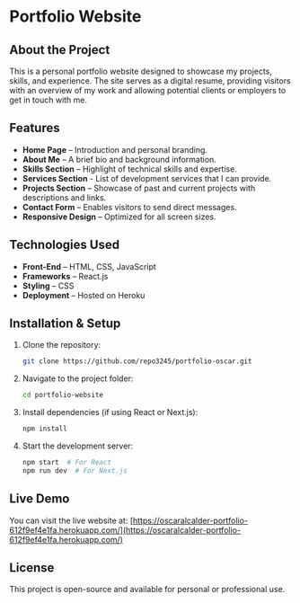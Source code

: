 # Portfolio Website

## About the Project

This is a personal portfolio website designed to showcase my projects, skills, and experience. The site serves as a digital resume, providing visitors with an overview of my work and allowing potential clients or employers to get in touch with me.

## Features

- **Home Page** – Introduction and personal branding.
- **About Me** – A brief bio and background information.
- **Skills Section** – Highlight of technical skills and expertise.
- **Services Section** - List of development services that I can provide.
- **Projects Section** – Showcase of past and current projects with descriptions and links.
- **Contact Form** – Enables visitors to send direct messages.
- **Responsive Design** – Optimized for all screen sizes.

## Technologies Used

- **Front-End** – HTML, CSS, JavaScript
- **Frameworks** – React.js
- **Styling** – CSS
- **Deployment** – Hosted on Heroku

## Installation & Setup

1. Clone the repository:
   ```sh
   git clone https://github.com/repo3245/portfolio-oscar.git
   ```
2. Navigate to the project folder:
   ```sh
   cd portfolio-website
   ```
3. Install dependencies (if using React or Next.js):
   ```sh
   npm install
   ```
4. Start the development server:
   ```sh
   npm start  # For React
   npm run dev  # For Next.js
   ```

## Live Demo

You can visit the live website at: [https://oscaralcalder-portfolio-612f9ef4e1fa.herokuapp.com/](https://oscaralcalder-portfolio-612f9ef4e1fa.herokuapp.com/)


## License

This project is open-source and available for personal or professional use.


